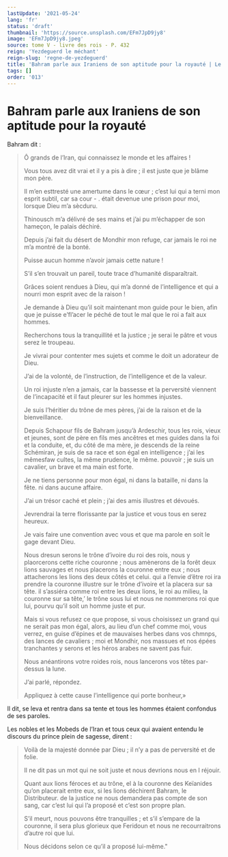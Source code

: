 ```yaml
---
lastUpdate: '2021-05-24'
lang: 'fr'
status: 'draft'
thumbnail: 'https://source.unsplash.com/EFm7JpD9jy8'
image: 'EFm7JpD9jy8.jpeg'
source: tome V - livre des rois - P. 432
reign: 'Yezdeguerd le méchant'
reign-slug: 'regne-de-yezdeguerd'
title: 'Bahram parle aux Iraniens de son aptitude pour la royauté | Le Livre des Rois | Shâhnâmeh'
tags: []
order: '013'
---
```


<!-- LTeX: language=fr -->

# Bahram parle aux Iraniens de son aptitude pour la royauté

Bahram dit :

> Ô grands de l’Iran, qui connaissez le monde et les affaires !
>
> Vous tous avez dit vrai et il y a pis à dire ; il est juste que je blâme mon père.
>
> Il m’en esttresté une amertume dans le cœur ; c’est lui qui a terni mon esprit subtil, car sa cour -
. était devenue une prison pour moi, lorsque Dieu m’a sècduru.
>
> Thinousch m’a délivré de ses mains et j’ai pu m’échapper de son hameçon, le palais déchiré.
>
> Depuis j’ai fait du désert de Mondhir mon refuge, car jamais le roi ne m’a montré de la bonté.
>
> Puisse aucun homme n’avoir jamais cette nature !
>
> S’il s’en trouvait un pareil, toute trace d’humanité disparaîtrait.
>
> Grâces soient rendues à Dieu, qui m’a donné de l’intelligence et qui a nourri mon esprit avec de la raison !
>
> Je demande à Dieu qu’il soit maintenant mon guide pour le bien, afin que je puisse e’fl’acer le péché de tout le mal que le roi a fait aux hommes.
>
> Recherchons tous la tranquillité et la justice ; je serai le pâtre et vous serez le troupeau.
>
> Je vivrai pour contenter mes sujets et comme le doit un adorateur de Dieu.
>
> J’ai de la volonté, de l’instruction, de l’intelligence et de la valeur.
>
> Un roi injuste n’en a jamais, car la bassesse et la perversité viennent de l’incapacité et il faut pleurer sur les hommes injustes.
>
> Je suis l’héritier du trône de mes pères, j’ai de la raison et de la bienveillance.
>
> Depuis Schapour fils de Bahram jusqu’à Ardeschir, tous les rois, vieux et jeunes, sont de père en fils mes ancêtres et mes guides dans la foi et la conduite, et, du côté de ma mère, je descends de la reine Schémiran, je suis de sa race et son égal en intelligence ; j’ai les mêmesfaw cultes, la même prudence, le même. pouvoir ; je suis un cavalier, un brave et ma main est forte.
>
> Je ne tiens personne pour mon égal, ni dans la bataille, ni dans la fête. ni dans aucune affaire.
>
> J’ai un trésor caché et plein ; j’ai des amis illustres et dévoués.
>
> Jevrendrai la terre florissante par la justice et vous tous en serez heureux.
>
> Je vais faire une convention avec vous et que ma parole en soit le gage devant Dieu.
>
> Nous dresun serons le trône d’ivoire du roi des rois, nous y plaorcerons cette riche couronne ; nous amènerons de la forêt deux lions sauvages et nous placerons la couronne entre eux ; nous attacherons les lions des deux côtés et celui. qui a l’envie d’être roi ira prendre la couronne illustre sur le trône d’ivoire et la placera sur sa tête. il s’assiéra comme roi entre les deux lions, le roi au milieu, la couronne sur sa tête,’ le trône sous lui et nous ne nommerons roi que lui, pourvu qu’il soit un homme juste et pur.
>
> Mais si vous refusez ce que propose, si vous choisissez un grand qui ne serait pas mon égal, alors, au lieu d’un chef comme moi, vous verrez, en guise d’épines et de mauvaises herbes dans vos chmnps, des lances de cavaliers ; moi et Mondhir, nos massues et nos épées tranchantes y serons et les héros arabes ne savent pas fuir.
>
> Nous anéantirons votre roides rois, nous lancerons vos têtes par-dessus la lune.
>
> J’ai parlé, répondez.
>
> Appliquez à cette cause l’intelligence qui porte bonheur,»

Il dit, se leva et rentra dans sa tente et tous les hommes étaient confondus de ses paroles.

Les nobles et les Mobeds de l’Iran et tous ceux qui avaient entendu le discours du prince plein de sagesse, dirent :

> Voilà de la majesté donnée par Dieu ; il n’y a pas de perversité et de folie.
>
> Il ne dit pas un mot qui ne soit juste et nous devrions nous en I réjouir.
>
> Quant aux lions féroces et au trône, el à la couronne des Keïanides qu’on placerait entre eux, si les lions déchirent Bahram, le Distributeur. de la justice ne nous demandera pas compte de son sang, car c’est lui qui l’a proposé et c’est son propre plan.
>
> S’il meurt, nous pouvons être tranquilles ; et s’il s’empare de la couronne, il sera plus glorieux que Feridoun et nous ne recourraitrons d’autre roi que lui.
>
> Nous décidons selon ce qu’il a proposé lui-même."
